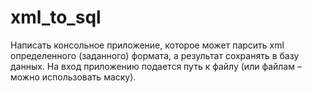 # xml_to_sql
Написать консольное приложение, которое может парсить  xml определенного (заданного) формата, а результат сохранять в базу данных. На вход приложению подается путь к файлу (или файлам – можно использовать маску). 
